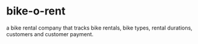 # bike-o-rent
a bike rental company that tracks bike rentals, bike types, rental durations, customers and customer payment.
